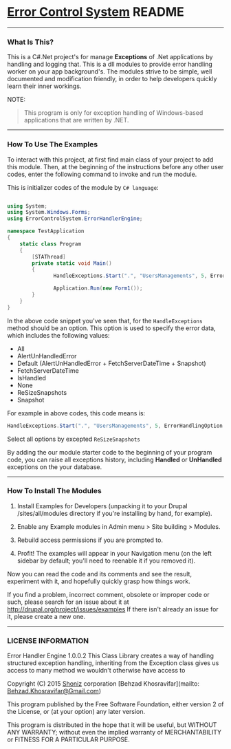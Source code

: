 # [Error Control System](https://BehzadKhosravifar@bitbucket.org/BehzadKhosravifar/error-control-system.git)  README #
---------------------
### What Is This? ###

This is a C#.Net project's for manage __Exceptions__ of .Net applications by handling and 
logging that. This is a dll modules to provide error handling worker on your app background's.
The modules strive to be simple, well documented and
modification friendly, in order to help developers quickly learn their inner
workings.

NOTE: 
> This program is only for exception handling of Windows-based applications 
> that are written by .NET.


--------------------------------
### How To Use The Examples ###

To interact with this project, at first find main class of your project to 
add this module. Then, at the beginning of the instructions before any other 
user codes, enter the following command to invoke and run the module.

This is initializer codes of the module by `C# language`:
 
```csharp

using System;
using System.Windows.Forms;
using ErrorControlSystem.ErrorHandlerEngine;

namespace TestApplication
{
    static class Program
    {
        [STAThread]
        private static void Main()
        {
               HandleExceptions.Start(".", "UsersManagements", 5, ErrorHandlingOption.All & ~ErrorHandlingOption.ReSizeSnapshots);

               Application.Run(new Form1());
        }
    }
}
```

In the above code snippet you've seen that, for the `HandleExceptions` method should be an option. This option is used to specify the error data, which includes the following values:

-  All
-  AlertUnHandledError
-  Default (AlertUnHandledError + FetchServerDateTime + Snapshot)
-  FetchServerDateTime
-  IsHandled
-  None
-  ReSizeSnapshots
-  Snapshot

For example in above codes, this code means is:
```csharp
HandleExceptions.Start(".", "UsersManagements", 5, ErrorHandlingOption.All & ~ErrorHandlingOption.ReSizeSnapshots);
```
Select all options by excepted `ReSizeSnapshots`

By adding the our module starter code to the beginning of your program code, you can raise all exceptions history, including __Handled__ or __UnHandled__ exceptions on the your database.


--------------------------
### How To Install The Modules ###

1. Install Examples for Developers (unpacking it to your Drupal
/sites/all/modules directory if you're installing by hand, for example).

2. Enable any Example modules in Admin menu > Site building > Modules.

3. Rebuild access permissions if you are prompted to.

4. Profit!  The examples will appear in your Navigation menu (on the left
sidebar by default; you'll need to reenable it if you removed it).

Now you can read the code and its comments and see the result, experiment with
it, and hopefully quickly grasp how things work.

If you find a problem, incorrect comment, obsolete or improper code or such,
please search for an issue about it at http://drupal.org/project/issues/examples
If there isn't already an issue for it, please create a new one.


--------------------------
### LICENSE INFORMATION ###

Error Handler Engine 1.0.0.2
This Class Library creates a way of handling structured exception handling,
inheriting from the Exception class gives us access to many method
we wouldn't otherwise have access to
                  
Copyright (C) 2015  [Shoniz](www.shoniz.com) corporation
[Behzad Khosravifar](mailto: Behzad.Khosravifar@Gmail.com)

This program published by the Free Software Foundation,
either version 2 of the License, or (at your option) any later version.

This program is distributed in the hope that it will be useful,
but WITHOUT ANY WARRANTY; without even the implied warranty of
MERCHANTABILITY or FITNESS FOR A PARTICULAR PURPOSE.